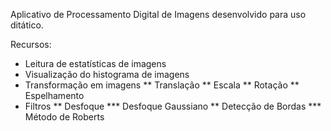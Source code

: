 Aplicativo de Processamento Digital de Imagens desenvolvido para uso ditático.

Recursos:
* Leitura de estatísticas de imagens
* Visualização do histograma de imagens
* Transformação em imagens
** Translação
** Escala
** Rotação
** Espelhamento
* Filtros
** Desfoque
*** Desfoque Gaussiano
** Detecção de Bordas
*** Método de Roberts
